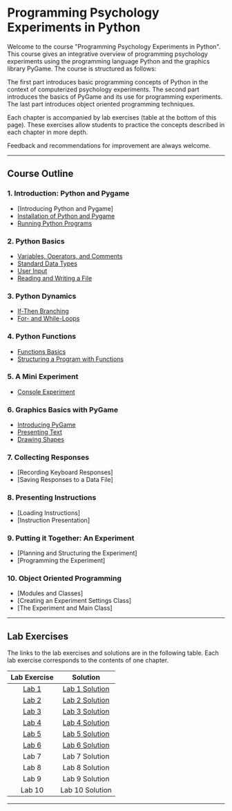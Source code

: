 # Programming Psychology Experiments in Python

Welcome to the course "Programming Psychology Experiments in Python". This course gives an integrative overview
of programming psychology experiments using the programming language Python and the graphics library PyGame.
The course is structured as follows:

The first part introduces basic programming concepts of Python in the context of computerized psychology experiments.
The second part introduces the basics of PyGame and its use for programming experiments.
The last part introduces object oriented programming techniques.

Each chapter is accompanied by lab exercises (table at the bottom of this page).
These exercises allow students to practice the concepts described in each chapter in more depth.

Feedback and recommendations for improvement are always welcome.

---
## Course Outline

### 1. Introduction: Python and Pygame
- [Introducing Python and Pygame]
- [Installation of Python and Pygame](https://github.com/imarevic/PsyPythonCourse/blob/master/notebooks/Chapter1/Installation.ipynb)
- [Running Python Programs](https://github.com/imarevic/PsyPythonCourse/blob/master/notebooks/Chapter1/RunningPython.ipynb)

### 2. Python Basics
- [Variables, Operators, and Comments](https://github.com/imarevic/PsyPythonCourse/blob/master/notebooks/Chapter2/VarOperatorsComments.ipynb)
- [Standard Data Types](https://github.com/imarevic/PsyPythonCourse/blob/master/notebooks/Chapter2/StandardDataTypes.ipynb)
- [User Input](https://github.com/imarevic/PsyPythonCourse/blob/master/notebooks/Chapter2/UserInput.ipynb)
- [Reading and Writing a File](https://github.com/imarevic/PsyPythonCourse/blob/master/notebooks/Chapter2/ReadingWritingFiles.ipynb)

### 3. Python Dynamics
- [If-Then Branching](https://github.com/imarevic/PsyPythonCourse/blob/master/notebooks/Chapter3/IfThenBranching.ipynb)
- [For- and While-Loops](https://github.com/imarevic/PsyPythonCourse/blob/master/notebooks/Chapter3/Loops.ipynb)

### 4. Python Functions
- [Functions Basics](https://github.com/imarevic/PsyPythonCourse/blob/master/notebooks/Chapter4/FunctionsBasics.ipynb)
- [Structuring a Program with Functions](https://github.com/imarevic/PsyPythonCourse/blob/master/notebooks/Chapter4/FunctionStructure.ipynb)

### 5. A Mini Experiment
- [Console Experiment](https://github.com/imarevic/PsyPythonCourse/blob/master/notebooks/Chapter5/MiniExperiment.ipynb)

### 6. Graphics Basics with PyGame
- [Introducing PyGame](https://github.com/imarevic/PsyPythonCourse/blob/master/notebooks/Chapter6/IntroPygame.ipynb)
- [Presenting Text](https://github.com/imarevic/PsyPythonCourse/blob/master/notebooks/Chapter6/PresentingText.ipynb)
- [Drawing Shapes](https://github.com/imarevic/PsyPythonCourse/blob/master/notebooks/Chapter6/DrawingShapes.ipynb)

### 7. Collecting Responses
- [Recording Keyboard Responses]
- [Saving Responses to a Data File]

### 8. Presenting Instructions
- [Loading Instructions]
- [Instruction Presentation]

### 9. Putting it Together: An Experiment
- [Planning and Structuring the Experiment]
- [Programming the Experiment]

### 10. Object Oriented Programming
- [Modules and Classes]
- [Creating an Experiment Settings Class]
- [The Experiment and Main Class]

---
## Lab Exercises

The links to the lab exercises and solutions are in the following table.
Each lab exercise corresponds to the contents of one chapter.

| Lab Exercise | Solution       |
|:------------:|:--------------:|
| [Lab 1](https://github.com/imarevic/PsyPythonCourse/blob/master/labs/Lab1/Lab1.ipynb)        | [Lab 1 Solution](https://github.com/imarevic/PsyPythonCourse/blob/master/labsolutions/Lab1Solution.ipynb) |
| [Lab 2](https://github.com/imarevic/PsyPythonCourse/blob/master/labs/Lab2/Lab2.ipynb)        | [Lab 2 Solution](https://github.com/imarevic/PsyPythonCourse/blob/master/labsolutions/Lab2Solution.ipynb) |
| [Lab 3](https://github.com/imarevic/PsyPythonCourse/blob/master/labs/Lab3/Lab3.ipynb)        | [Lab 3 Solution](https://github.com/imarevic/PsyPythonCourse/blob/master/labsolutions/Lab3Solution.ipynb)  |
| [Lab 4](https://github.com/imarevic/PsyPythonCourse/blob/master/labs/Lab4/Lab4.ipynb)         | [Lab 4 Solution](https://github.com/imarevic/PsyPythonCourse/blob/master/labsolutions/Lab4Solution.ipynb) |
| [Lab 5](https://github.com/imarevic/PsyPythonCourse/blob/master/labs/Lab5/Lab5.ipynb)        | [Lab 5 Solution](https://github.com/imarevic/PsyPythonCourse/blob/master/labsolutions/Lab5Solution.ipynb) |
| [Lab 6](https://github.com/imarevic/PsyPythonCourse/blob/master/labs/Lab6/Lab6.ipynb)          | [Lab 6 Solution](https://github.com/imarevic/PsyPythonCourse/blob/master/labsolutions/Lab6Solution.ipynb) |
| Lab 7        | Lab 7 Solution |
| Lab 8        | Lab 8 Solution |
| Lab 9        | Lab 9 Solution |
| Lab 10        | Lab 10 Solution |

---
